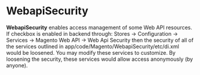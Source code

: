 # WebapiSecurity

**WebapiSecurity** enables access management of some Web API resources.
If checkbox is enabled in backend through: Stores -> Configuration -> Services -> Magento Web API -> Web Api Security
then the security of all of the services outlined in app/code/Magento/WebapiSecurity/etc/di.xml would be loosened. You may modify these services to customize.
By loosening the security, these services would allow access anonymously (by anyone).
